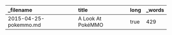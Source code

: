 | _filename             | title             | long | _words |
| :-------------------- | :---------------- | :--- | :----- |
| 2015-04-25-pokemmo.md | A Look At PokéMMO | true | 429    |
